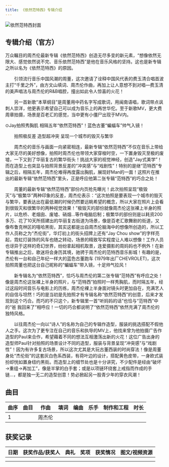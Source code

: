 ```yaml
---
title: 《依然范特西》专辑介绍
---
```

![依然范特西封面](//yt.jaychou.wiki/专辑封面/07_依然范特西/07_依然范特西_AppleMusic.webp "依然范特西封面")
## 专辑介绍（官方）
万众瞩目的周杰伦最新专辑《依然范特西》创造无尽多变的新元素，“想像依然无限大、感觉依然说不完、音乐依然范特西”是他在音乐风格的坚持。这也是新专辑之所以名为《依然范特西》的原因。

　　引领流行音乐中国风潮的周董，这次邀请了诠释中国风代表的费玉清合唱首波主打“千里之外”，由方文山填词、周杰伦作曲，再加上让人意想不到对唱—费玉清的美声唱法与周杰伦的R&B唱腔，撞出如此令人惊喜的火花！

　　另一首新歌“本草纲目”是周董用中药名字写成歌词，用闽南语唱，歌词带点讽刺人崇洋，他更表示希望自己可以成为音乐上的再世华佗。至于新歌MV，更大费周章拍摄，场景是百老汇的感觉，当中更有小僵尸出现于MV内。


⊙Jay拍照秀胸肌 相隔五年“依然范特西”！蓝色古董“蝙蝠车”帅气入镜！

　　拍照极反差 造型超冲突 呈现一个城市的毁灭与繁华

　　周杰伦的音乐与画面一向紧密相连，最新专辑“依然范特西”不仅在音乐上带给大家无尽的美好想像，拍照时周杰伦也带领大家穿梭时空，一下置身毁灭至极的废墟，一下又到了华丽复古的繁华街头！挑战大家的视觉神经，创造“Jay式美学”！而在造型上也突显与拍照背景反差的“冲突感”与“戏剧性”！特别的是继“范特西”专辑之后，相隔五年，周杰伦难得再度露出胸肌，展现好Man的一面！这照片在推出的最新专辑“依然范特西”里头，正是呼应他第二张专辑“范特西”的巧合之处！

　　周董的最新专辑“依然范特西”部份内页抢先曝光！此次拍照呈现“极毁灭”与“极繁华”两种印象的反差，周杰伦表示：“这次拍照是要表现一个城市的毁灭与繁华，要表达出在最低潮的时候仍然要远眺希望的概念，所以大家在照片上会看到很毁灭和很繁华的两种视觉效果！”极毁灭的部份就像周杰伦这张裸上半身的照片，以危桥、老烟囱、废墟、硝烟…等作电脑后制；极繁华的部份则是以耗资200多万、花了10天所搭建出的华丽复古街道为场景，像是百老汇歌舞剧的街道，又像布鲁克林区的嘻哈黑街，其实这都是出自周杰伦脑海中的想像所创造的，所以工作人员称之为“杰伦街”，华灯初上的街头招牌上还有“Jay Chou show”的字样亮起，霓虹灯装饰的风车也随之转动，场景的精致写实程度让人难以想像！工作人员也讶异于这样的奇幻世界，纷纷拿起相机取景，连爱摄影的周妈妈也不例外！在新专辑推出之后，歌迷将会身历其境，驰骋于周杰伦的范特西音乐影城！有趣的是，杰伦有一台和自己年纪一样大的蓝色古董跑车 (1979年出厂CHEVROLET)，这次拍照周董也把这台自己昵称的“蝙蝠车”带入镜，十足帅气拉风！

　　新专辑名为“依然范特西”，恰巧与周杰伦的第二张专辑“范特西”有呼应之处！像是周杰伦这张裸上半身的照片，与“范特西”拍照时一样秀胸肌，而时隔五年，经过这段时间音乐与电影上的历练，周杰伦裸上半身面对镜头时更加自在，充满艺人的自信与坦然！巧的是当初是先拍照才有专辑名称“依然范特西”的创意，后来才发现到这个巧合。而巧的不只这个，新专辑里一首“听妈妈的话”也恰与“范特西”中的“爸 我回来了”相呼应！一切的巧合都说明了“依然范特西”依然充满了周杰伦的独特风格。

　　以往周杰伦一向以“诗人”的名称为自己的专辑作造型，服装的挑选搭配不假他人之手。这次为了更专注在自己的音乐和执导的MV上，他找来曾为他拍摄广告作造型的Paul来合作，希望藉着不同的想法互相激荡出新的火花！这位广告出身的造型师Paul针对拍照的场景设计不同的造型，服装与背景呈现“冲突感”与“戏剧性”！因为有许多复古场景，所以这次尤其是大玩古董西装的时尚穿法！像是周董身处“杰伦街”的这套灰白色系西装，有荷叶边的设计，搭配黄色皮带，一身欧式装扮却恍如置身纽约黑街。而造型上的细节处也是十分讲究，不少配件是经由“破坏→重组→再加工”，像是半掌的白手套；或是以项链环绕套上戒指而作成的手链…，都是独一无二的造型创意！势必掀起另一股青少年的穿衣风潮！

## 曲目
| 曲序|曲目|作曲|填词|编曲|乐手|制作和工程|时长|
| ------ | ------ | ------ | ------ | ------ | ------ | ------ | ------ |
| 1  |  </br> | 周杰伦  | |   |   |   |  |


## 获奖记录
| 日期|获奖作品/获奖人|典礼|奖项|获奖情况|图文/视频资源|
| ------ | ------ | ------ | ------ | ------ | ------ |
|   |  |   |  |   |   |
|   |  |   |  |   |   |

